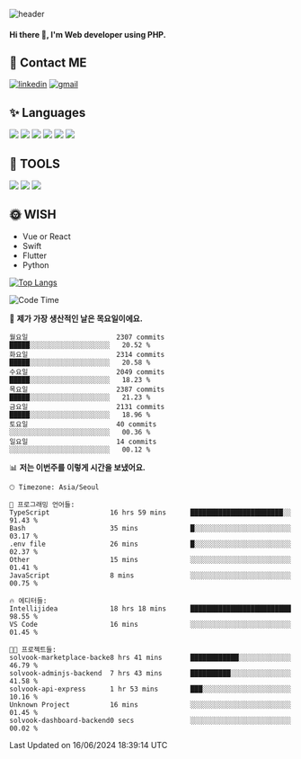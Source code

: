 ![header](https://capsule-render.vercel.app/api?type=waving&color=auto&height=300&section=header&text=Elin&fontSize=90&animation=twinkling)

#### Hi there 👋, I'm <b>Web developer</b> using PHP. ####

<!--
- 🔭 I’m currently working on Uniwill
- 🌱 I’m currently learning Vue or React or Python.
-->

<!---#### I am PHP developer --->

## 💌 Contact ME ###
[<img src='https://img.shields.io/badge/-EunjiKo-%230A66C2?style=flat-square&logo=LinkedIn&logoColor=white' alt='linkedin'>](https://www.linkedin.com/in/https://www.linkedin.com/in/eunji-ko-00a907164//)  [<img src='https://img.shields.io/badge/-einee214%40gmail.com-%23EA4335?style=flat-square&logo=Gmail&logoColor=white' alt='gmail'>](einee214@gmail.com)  


## ✨ Languages
<img src='https://img.shields.io/badge/-PHP-%23777BB4?style=for-the-badge&logo=PHP&logoColor=white'> <img src='https://img.shields.io/badge/-Laravel-%23FF2D20?style=for-the-badge&logo=Laravel&logoColor=white'> <img src='https://img.shields.io/badge/Jquery-%230769AD?style=for-the-badge&logo=Jquery&logoColor=white'> <img src='https://img.shields.io/badge/CSS3-%231572B6?style=for-the-badge&logo=CSS3&logoColor=white'> <img src='https://img.shields.io/badge/Bootstrap-%237952B3?style=for-the-badge&logo=Bootstrap&logoColor=white' > <img src='https://img.shields.io/badge/MySQL-%234479A1?style=for-the-badge&logo=MySQL&logoColor=white' >

## 🌷 TOOLS
<img src='https://img.shields.io/badge/PHPSTORM-%23000000?style=for-the-badge&logo=PhpStorm&logoColor=white' > <img src='https://img.shields.io/badge/GitLab-%23FCA121?style=for-the-badge&logo=GitLab&logoColor=white' > <img src='https://img.shields.io/badge/GitHub-%23181717?style=for-the-badge&logo=GitHub&logoColor=white'>


## 🌞 WISH
- Vue or React
- Swift
- Flutter
- Python


[![Top Langs](https://github-readme-stats.vercel.app/api/top-langs/?username=ein214&layout=compact)](https://github.com/anuraghazra/github-readme-stats)

<!--START_SECTION:waka-->
![Code Time](http://img.shields.io/badge/Code%20Time-3%2C574%20hrs%2034%20mins-blue)

📅 **제가 가장 생산적인 날은 목요일이에요.** 

```text
월요일                      2307 commits        █████░░░░░░░░░░░░░░░░░░░░   20.52 % 
화요일                      2314 commits        █████░░░░░░░░░░░░░░░░░░░░   20.58 % 
수요일                      2049 commits        █████░░░░░░░░░░░░░░░░░░░░   18.23 % 
목요일                      2387 commits        █████░░░░░░░░░░░░░░░░░░░░   21.23 % 
금요일                      2131 commits        █████░░░░░░░░░░░░░░░░░░░░   18.96 % 
토요일                      40 commits          ░░░░░░░░░░░░░░░░░░░░░░░░░   00.36 % 
일요일                      14 commits          ░░░░░░░░░░░░░░░░░░░░░░░░░   00.12 % 
```


📊 **저는 이번주를 이렇게 시간을 보냈어요.** 

```text
🕑︎ Timezone: Asia/Seoul

💬 프로그래밍 언어들: 
TypeScript               16 hrs 59 mins      ███████████████████████░░   91.43 % 
Bash                     35 mins             █░░░░░░░░░░░░░░░░░░░░░░░░   03.17 % 
.env file                26 mins             █░░░░░░░░░░░░░░░░░░░░░░░░   02.37 % 
Other                    15 mins             ░░░░░░░░░░░░░░░░░░░░░░░░░   01.41 % 
JavaScript               8 mins              ░░░░░░░░░░░░░░░░░░░░░░░░░   00.75 % 

🔥 에디터들: 
Intellijidea             18 hrs 18 mins      █████████████████████████   98.55 % 
VS Code                  16 mins             ░░░░░░░░░░░░░░░░░░░░░░░░░   01.45 % 

🐱‍💻 프로젝트들: 
solvook-marketplace-backe8 hrs 41 mins       ████████████░░░░░░░░░░░░░   46.79 % 
solvook-adminjs-backend  7 hrs 43 mins       ██████████░░░░░░░░░░░░░░░   41.58 % 
solvook-api-express      1 hr 53 mins        ███░░░░░░░░░░░░░░░░░░░░░░   10.16 % 
Unknown Project          16 mins             ░░░░░░░░░░░░░░░░░░░░░░░░░   01.45 % 
solvook-dashboard-backend0 secs              ░░░░░░░░░░░░░░░░░░░░░░░░░   00.02 % 
```


 Last Updated on 16/06/2024 18:39:14 UTC
<!--END_SECTION:waka-->

<!---![GitHub stats](https://github-readme-stats.vercel.app/api?username=ein214&show_icons=true&theme=dracula)  --->



